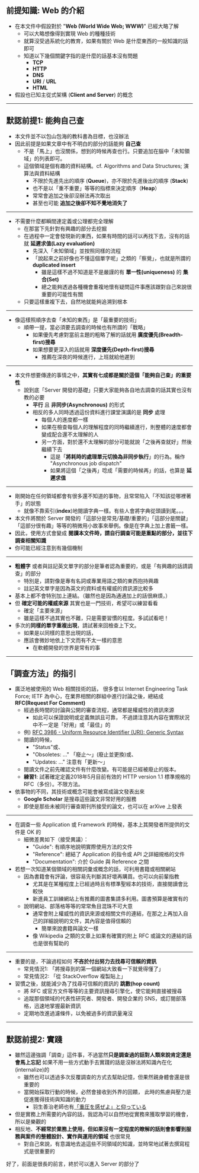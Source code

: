 ## 前提知識: Web 的介紹

- 在本文件中假設對於 "**Web (World Wide Web; WWW)**" 已經大略了解
    - 可以大略想像得到實現 Web 的種種技術
    - 就算沒受過系統化的教育，如果有關於 Web 是什麼東西的一般知識的話即可
    - 知道以下幾個關鍵字指的是什麼的話基本沒有問題
        - **TCP**
        - **HTTP**
        - **DNS**
        - **URI** / **URL**
        - **HTML**
- 假設也已知主從式架構 (**Client and Server**) 的概念

---

## 默認前提1: 能夠自己查

- 本文件並不以包山包海的教科書為目標，也沒辦法
- 因此前提是如果文章中有不明白的部分的話能夠 **自己查**
    - 不是「馬上」也沒關係，想到的時候再查也行。只要追加在腦中「未知領域」的列表即可。
    - 這個領域是個有趣的資料結構。cf. Algorithms and Data Structures; 演算法與資料結構
        - 不限於先進先出的順序 (**Queue**)，亦不限於先進後出的順序 (**Stack**)
        - 也不是以「重不重要」等等的指標來決定順序（**Heap**）
        - 常常會追加之後卻沒辦法再次取出
        - 甚至也可能 **追加之後卻不知不覺地消失了**

---

- 不需要什麼都瞬間連定義或公理都完全理解
    - 在那當下先針對有興趣的部分去挖掘
    - 在過程中一定會發現新的東西，如果有時間的話可以再找下去，沒有的話就 **延遲求值(Lazy evaluation)**
        -  先深入「未知領域」並按照同樣的流程
        - 「說起來之前好像也不懂這個單字呢」之類的「察覺」，也就是所謂的 **duplicated insert**
            - 雖是這樣不過不知道是不是嚴謹的有 **單一性(uniqueness)** 的 **集合(Set)**
            - 總之能夠透過各種機會重複地懷有疑問這件事應該跟對自己來說很重要的可能性有關
    - 只要這樣重複下去，自然地就能夠追溯到根本

---

- 像這樣照順序去查「未知的東西」是「最重要的技術」
    - 順帶一提，當必須要去調查的時候也有所謂的「戰略」
        - 如果優先考慮對當前主題的粗略了解的話就用 **廣度優先(Breadth-first)搜尋**
        - 如果想要更深入的話就用 **深度優先(Depth-first)搜尋**
            - 推薦在深夜的時候進行，上班就給他遲到

---

- 本文件想要傳達的事情之中，**其實有七成都是關於這個「能夠自己查」的重要性**
    - 說到底「Server 開發的基礎」只要大家能夠各自地去調查的話其實也沒有教的必要
        - **平行** 且 **非同步(Asynchronous)** 的形式
        - 相反的多人同時透過這份資料進行課堂演講的是 **同步** 處理
            - 每個人的進度都一樣
            - 如果在檢查每個人的理解程度的同時繼續進行，則整體的速度都會變成配合還不太理解的人
            - 另一方面，對於還不太理解的部分可能就說「之後再查就好」然後繼續下去
                - 這是「**將耗時的處理單元切換為非同步執行**」的行為。稱作 "Asynchronous job dispatch"
                - 如果將這個「之後再」唸成「需要的時候再」的話，也算是 **延遲求值**

---

- 剛開始在任何領域都會有很多還不知道的事物，且常常陷入「不知該從哪裡著手」的狀態
    - 就像不靠索引(**index**)地閱讀字典一樣。有些人會將字典從頭讀到尾。。。
- 本文件將關於 Server 開發的「這部分是常見/基礎/重要的」「這部分是關鍵」「這部分很有趣」等等的稍微用小故事來舉例。像是在字典上加上書籤一樣。
- 因此，使用方式會變成 **閱讀本文件時，請自行調查可能是重點的部分，並往下調查相關知識**
- 你可能已經注意到有幾個機制

---

- **粗體字** 或者與註記英文單字的部分是筆者認為重要的，或是「有興趣的話請調查」的部分
    - 特別是，請對像是專有名詞或專業用語之類的東西抱持興趣
    - 註記英文單字是因為英文的資料或有權威的資訊源比較多
- 基本上都不會特別加上連結。（雖然也是因為通通加上的話很麻煩，）
- 但 **確定可能的權威來源** 其實也是一門技術，希望可以練習看看
    - 確定「主要來源」
    - 雖是這樣不過其實也不難，只是需要習慣的程度。多試試看吧！
- 多次的**同樣的單字重複出現**，請試著來回檢查上下文。
    - 如果是以同樣的意思出現的話，
    - 應該會微妙地依上下文而有不太一樣的意思
        - 在軟體開發的世界是常有的事

---

## 「調查方法」的指引

- 廣泛地被使用的 Web 相關技術的話，
  很多會以 Internet Engineering Task Force; IETF 為中心，在業界相關的群組中進行討論之後，總結成**RFC(Request For Comment)**
    - 經過長時間的討論與公開的審查流程，通常都是權威性的資訊來源
        - 如此可以保證說明或定義無誤且可靠，
          不過請注意其內容在實際狀況中不一定是「好用」或「最佳」的
    - 例) [RFC 3986 - Uniform Resource Identifier (URI): Generic Syntax](https://tools.ietf.org/html/rfc3986)
    - 閱讀的時候，
        - "Status"或、
        - "Obsoletes: ..." 「廢止〜」(廢止並更換)或、
        - "Updates: ..." 注意有「更新〜」
    - 閱讀文件之前先確認文件有什麼改變。有可能是已經被廢止的版本。
    - **練習1**: 試著確定定義2018年5月目前有效的 HTTP version 1.1 標準規格的RFC（多份）。不限方法。
- 依事物的不同，其技術或概念可能會被寫成論文發表出來
    - **Google Scholar** 是搜尋這些論文非常好用的服務
    - 即使是那些未被同行審查期刊所接受的論文，也可以在 arXive 上發表

---

- 在調查一些 Application 或 Framework 的時候，基本上其開發者所提供的文件是 OK 的
    - 細微差異如下（接受異議）：
        - "Guide": 有順序地說明實際使用方法的文件
        - "Reference": 總結了 Application 的指令或 API 之詳細規格的文件
        - "Documentation": 介於 Guide 與 Reference 之間
- 若想一次知道某個領域的相關詞彙或概念的話，可利用書籍或相關網站
    - 因為書籍會有評論，很容易先判斷其好壞再購買。也可以向前輩指教
        - 尤其是在某種程度上已經過時且有標準聖經本的技術，直接閱讀會比較快
        - 新進員工訓練網站上有推薦的圖書集請多利用。圖書預算是確實有的
    - 說明網站、部落格等等的常常魚目混珠不可大意
        - 通常會附上權威性的資訊來源或相關文件的連結，在那之上再加入自己的詳細說明的文件，其內容是值得信賴的
            - 簡單來說書籍與論文一樣
        - 像 Wikipedia 之類的文章上如果有確實的附上 RFC 或論文的連結的話也是很有幫助的

---

- 重要的是，不論過程如何 **不吝於付出努力去找尋可信賴的資訊**
    - 常見情況1: 「將搜尋到的第一個網站大致看一下就覺得懂了」
    - 常見情況2: 「從 StackOverflow 複製貼上」
- 習慣之後，就能減少為了找尋可信賴的資訊的 **跳數(hop count)**
    - 將 RFC 或官方文件等等的主要資訊搜尋引擎化，使它能夠直接被搜尋
    - 追蹤那個領域的代表性研究者、開發者、開發企業的 SNS，或訂閱部落格，迅速地掌握最新資訊
    - 定期地改進過濾條件，以免被過多的資訊量淹沒

---

## 默認前提2: 實踐

- 雖然這邊強調「調查」這件事，不過當然**只是調查過的話對人類來說肯定還是會馬上忘記**
  如果不用一些方式動手去實踐的話是沒辦法將知識內在化(internalize)的
    - 雖然也可以透過多次反覆調查的方式去幫助記憶，但果然親身體會還是很重要的
    - 當開始採取行動的時候，必然會接收到外界的回饋，
      此時的焦慮與壓力是促進獲得技術與知識的動力
        - 羽生善治老師也有[「重圧を感ぜよ」と仰っている](http://www.hochi.co.jp/entertainment/20180430-OHT1T50154.html)
- 但是實務上所需要的內容的話，我認為可以自然地從實務來獲取學習的機會，所以是樂觀的
- 相反地、**不經常於業務上使用，但如果沒有一定程度的瞭解的話則會影響到服務與案件的整體設計、實作與運用的領域** 也很常見
    - 對自己來說，有意識地去追這些不同領域的知識，並時常地試著去撰寫程式是很重要的

好了，前面是很長的前言，終於可以進入 Server 的部分了
